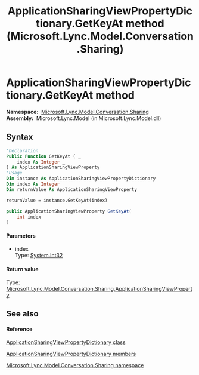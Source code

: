 ﻿---
title: ApplicationSharingViewPropertyDictionary.GetKeyAt method  (Microsoft.Lync.Model.Conversation.Sharing)
TOCTitle: 'GetKeyAt method '
ms:assetid: M:Microsoft.Lync.Model.Conversation.Sharing.ApplicationSharingViewPropertyDictionary.GetKeyAt(System.Int32)_DI_3_UC_OCS14MrefLyncWPF
ms:mtpsurl: https://msdn.microsoft.com/en-us/library/microsoft.lync.model.conversation.sharing.applicationsharingviewpropertydictionary.getkeyat(v=office.15)
ms:contentKeyID: 56370965
ms.date: 07/28/2014
mtps_version: v=office.15
f1_keywords:
- Microsoft.Lync.Model.Conversation.Sharing.ApplicationSharingViewPropertyDictionary.GetKeyAt
dev_langs:
- CSharp
- JScript
- VB
- other
---

# ApplicationSharingViewPropertyDictionary.GetKeyAt method

**Namespace:**  [Microsoft.Lync.Model.Conversation.Sharing](microsoft-lync-model-conversation-sharing-namespace_2.md)  
**Assembly:**  Microsoft.Lync.Model (in Microsoft.Lync.Model.dll)

## Syntax

``` vb
'Declaration
Public Function GetKeyAt ( _
    index As Integer _
) As ApplicationSharingViewProperty
'Usage
Dim instance As ApplicationSharingViewPropertyDictionary
Dim index As Integer
Dim returnValue As ApplicationSharingViewProperty

returnValue = instance.GetKeyAt(index)
```

``` csharp
public ApplicationSharingViewProperty GetKeyAt(
    int index
)
```

#### Parameters

  - index  
    Type: [System.Int32](http://msdn2.microsoft.com/en-us/library/td2s409d)  

#### Return value

Type: [Microsoft.Lync.Model.Conversation.Sharing.ApplicationSharingViewProperty](applicationsharingviewproperty-enumeration-microsoft-lync-model-conversation-sharing_2.md)  

## See also

#### Reference

[ApplicationSharingViewPropertyDictionary class](applicationsharingviewpropertydictionary-class-microsoft-lync-model-conversation-sharing_2.md)

[ApplicationSharingViewPropertyDictionary members](applicationsharingviewpropertydictionary-members-microsoft-lync-model-conversation-sharing_2.md)

[Microsoft.Lync.Model.Conversation.Sharing namespace](microsoft-lync-model-conversation-sharing-namespace_2.md)

